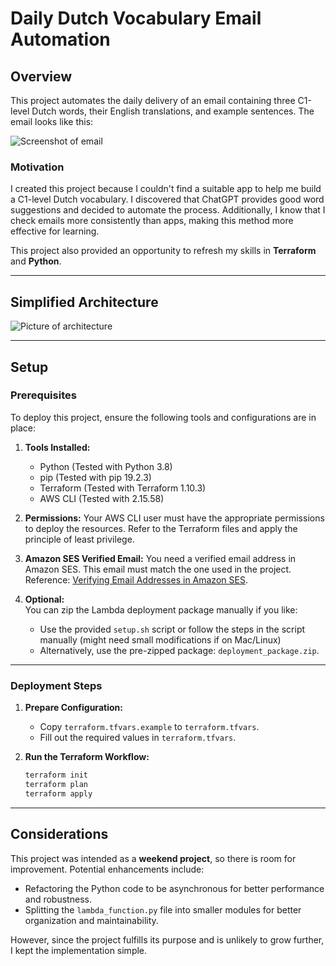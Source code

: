 # Daily Dutch Vocabulary Email Automation

## Overview
This project automates the daily delivery of an email containing three C1-level Dutch words, their English translations, and example sentences. The email looks like this:

![Screenshot of email](/dutch_vocabulary/images/email.png)

### Motivation
I created this project because I couldn't find a suitable app to help me build a C1-level Dutch vocabulary. I discovered that ChatGPT provides good word suggestions and decided to automate the process. Additionally, I know that I check emails more consistently than apps, making this method more effective for learning.

This project also provided an opportunity to refresh my skills in **Terraform** and **Python**.

---

## Simplified Architecture
![Picture of architecture](/dutch_vocabulary/images/architecture.jpg)

---

## Setup

### Prerequisites
To deploy this project, ensure the following tools and configurations are in place:

1. **Tools Installed:**
   - Python (Tested with Python 3.8)
   - pip (Tested with pip 19.2.3)
   - Terraform (Tested with Terraform 1.10.3)
   - AWS CLI (Tested with 2.15.58)

2. **Permissions:**
   Your AWS CLI user must have the appropriate permissions to deploy the resources. Refer to the Terraform files and apply the principle of least privilege.

3. **Amazon SES Verified Email:**
   You need a verified email address in Amazon SES. This email must match the one used in the project.  
   Reference: [Verifying Email Addresses in Amazon SES](https://docs.aws.amazon.com/ses/latest/dg/creating-identities.html#verify-email-addresses-procedure).

4. **Optional:**  
   You can zip the Lambda deployment package manually if you like:
   - Use the provided `setup.sh` script or follow the steps in the script manually (might need small modifications if on Mac/Linux)  
   - Alternatively, use the pre-zipped package: `deployment_package.zip`.

---

### Deployment Steps

1. **Prepare Configuration:**
   - Copy `terraform.tfvars.example` to `terraform.tfvars`.
   - Fill out the required values in `terraform.tfvars`.

2. **Run the Terraform Workflow:**
   ```bash
   terraform init
   terraform plan
   terraform apply
   ```

---

## Considerations

This project was intended as a **weekend project**, so there is room for improvement. Potential enhancements include:
- Refactoring the Python code to be asynchronous for better performance and robustness.
- Splitting the `lambda_function.py` file into smaller modules for better organization and maintainability.

However, since the project fulfills its purpose and is unlikely to grow further, I kept the implementation simple.
